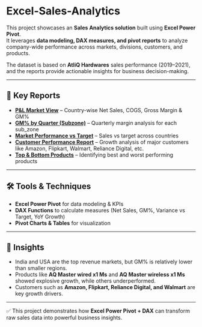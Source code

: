 # Excel-Sales-Analytics

This project showcases an **Sales Analytics solution** built using **Excel Power Pivot**.  
It leverages **data modeling, DAX measures, and pivot reports** to analyze company-wide performance across markets, divisions, customers, and products.  

The dataset is based on **AtliQ Hardwares** sales performance (2019–2021), and the reports provide actionable insights for business decision-making.  

---

## 🔹 Key Reports
- **[P&L Market View](https://github.com/Bharat-Dhankani/Excel-Sales-Analytics/blob/main/P%26L%20Statement%20by%20Market%20Report.pdf)** – Country-wise Net Sales, COGS, Gross Margin & GM%  
- **[GM% by Quarter (Subzone)](https://github.com/Bharat-Dhankani/Excel-Sales-Analytics/blob/main/GM%20%25%20by%20Quater%20(Subzone)%20Report.pdf)** – Quarterly margin analysis for each sub_zone 
- **[Market Performance vs Target](https://github.com/Bharat-Dhankani/Excel-Sales-Analytics/blob/main/Market%20Performance%20vs%20Target%20Report.pdf)** – Sales vs target across countries  
- **[Customer Performance Report](https://github.com/Bharat-Dhankani/Excel-Sales-Analytics/blob/main/Customer%20Performance%20Report.pdf)** – Growth analysis of major customers like Amazon, Flipkart, Walmart, Reliance Digital, etc.   
- **[Top & Bottom Products](https://github.com/Bharat-Dhankani/Excel-Sales-Analytics/blob/main/Top%20and%20Bottom%20Products%20Performance%20Report.pdf)** – Identifying best and worst performing products

---

## 🛠️ Tools & Techniques
- **Excel Power Pivot** for data modeling & KPIs  
- **DAX Functions** to calculate measures (Net Sales, GM%, Variance vs Target, YoY Growth)  
- **Pivot Charts & Tables** for visualization

---

## 🎯 Insights
- India and USA are the top revenue markets, but GM% is relatively lower than smaller regions.   
- Products like **AQ Master wired x1 Ms** and **AQ Master wireless x1 Ms** showed explosive growth, while others underperformed.  
- Customers such as **Amazon, Flipkart, Reliance Digital, and Walmart** are key growth drivers.  

---

✅ This project demonstrates how **Excel Power Pivot + DAX** can transform raw sales data into powerful business insights.  

